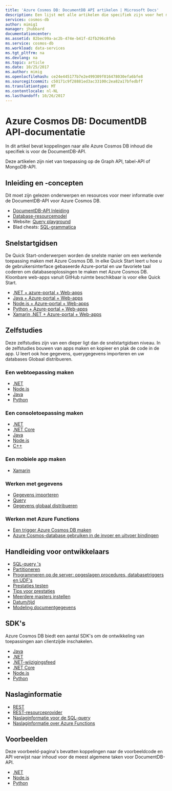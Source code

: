 ```yaml
---
title: 'Azure Cosmos DB: DocumentDB API artikelen | Microsoft Docs'
description: Een lijst met alle artikelen die specifiek zijn voor het maken van databases document met de DocumentDB-API in Azure Cosmos DB.
services: cosmos-db
author: mimig1
manager: jhubbard
documentationcenter: 
ms.assetid: 82bec99a-ac2b-474e-b41f-d2fb296c8feb
ms.service: cosmos-db
ms.workload: data-services
ms.tgt_pltfrm: na
ms.devlang: na
ms.topic: article
ms.date: 10/25/2017
ms.author: mimig
ms.openlocfilehash: ce24e445177b7e2e499309f016478030efa6bfe8
ms.sourcegitcommit: c50171c9f28881ed3ac33100c2ea82a17bfedbff
ms.translationtype: MT
ms.contentlocale: nl-NL
ms.lasthandoff: 10/26/2017
---
```

# <a name="azure-cosmos-db-documentdb-api-documentation"></a>Azure Cosmos DB: DocumentDB API-documentatie

In dit artikel bevat koppelingen naar alle Azure Cosmos DB inhoud die specifiek is voor de DocumentDB-API.

Deze artikelen zijn niet van toepassing op de Graph API, tabel-API of MongoDB-API. 

## <a name="introduction-and-concepts"></a>Inleiding en -concepten

Dit moet zijn gelezen onderwerpen en resources voor meer informatie over de DocumentDB-API voor Azure Cosmos DB.

- [DocumentDB-API Inleiding](documentdb-introduction.md)
- [Database-resourcemodel](documentdb-resources.md)
- Website: [Query playground](https://www.documentdb.com/sql/demo)
- Blad cheats: [SQL-grammatica](documentdb-sql-query-cheat-sheet.md)

## <a name="quickstarts"></a>Snelstartgidsen

De Quick Start-onderwerpen worden de snelste manier om een werkende toepassing maken met Azure Cosmos DB. In elke Quick Start leert u hoe u de gebruikersinterface gebaseerde Azure-portal en uw favoriete taal coderen om databaseoplossingen te maken met Azure Cosmos DB. Kloonbare web-apps vanuit GitHub ruimte beschikbaar is voor elke Quick Start. 

- [.NET + azure-portal + Web-apps](create-documentdb-dotnet.md)
- [Java + Azure-portal + Web-apps](create-documentdb-java.md)
- [Node.js + Azure-portal + Web-apps](create-documentdb-nodejs.md)
- [Python + Azure-portal + Web-apps](create-documentdb-python.md)
- [Xamarin .NET + Azure-portal + Web-apps](create-documentdb-xamarin-dotnet.md)

## <a name="tutorials"></a>Zelfstudies

Deze zelfstudies zijn van een dieper ligt dan de snelstartgidsen niveau. In de zelfstudies bouwen van apps maken en kopieer en plak de code in de app. U leert ook hoe gegevens, querygegevens importeren en uw databases Globaal distribueren.

### <a name="create-a-web-app"></a>Een webtoepassing maken

- [.NET](documentdb-dotnet-application.md)
- [Node.js](documentdb-nodejs-application.md) 
- [Java](documentdb-java-application.md)
- [Python](documentdb-python-application.md)

### <a name="create-a-console-app"></a>Een consoletoepassing maken

- [.NET](documentdb-get-started.md)
- [.NET Core](documentdb-dotnetcore-get-started.md) 
- [Java](documentdb-java-get-started.md) 
- [Node.js](documentdb-nodejs-get-started.md) 
- [C++](documentdb-cpp-get-started.md)

### <a name="create-a-mobile-app"></a>Een mobiele app maken

- [Xamarin](mobile-apps-with-xamarin.md)

### <a name="work-with-data"></a>Werken met gegevens

- [Gegevens importeren](import-data.md)
- [Query](tutorial-query-documentdb.md)
- [Gegevens globaal distribueren](tutorial-global-distribution-documentdb.md)

### <a name="work-with-azure-functions"></a>Werken met Azure Functions

- [Een trigger Azure Cosmos DB maken](../azure-functions/functions-create-cosmos-db-triggered-function.md)
- [Azure Cosmos-database gebruiken in de invoer en uitvoer bindingen](../azure-functions/functions-integrate-store-unstructured-data-cosmosdb.md)

## <a name="developers-guide"></a>Handleiding voor ontwikkelaars

- [SQL-query 's](documentdb-sql-query.md)
- [Partitioneren](documentdb-partition-data.md)
- [Programmeren op de server: opgeslagen procedures, databasetriggers en UDF's](programming.md)
- [Prestaties testen](performance-testing.md)
- [Tips voor prestaties](performance-tips.md)
- [Meerdere masters instellen](multi-region-writers.md)
- [Datum/tijd](working-with-dates.md)
- [Modeling documentgegevens](modeling-data.md) 

## <a name="sdks"></a>SDK's

Azure Cosmos DB biedt een aantal SDK's om de ontwikkeling van toepassingen aan clientzijde inschakelen.

- [Java](documentdb-sdk-java.md)
- [.NET](documentdb-sdk-dotnet.md)
- [.NET-wijzigingsfeed](documentdb-sdk-dotnet-changefeed.md)
- [.NET Core](documentdb-sdk-dotnet-core.md)
- [Node.js](documentdb-sdk-node.md)
- [Python](documentdb-sdk-python.md)

## <a name="reference"></a>Naslaginformatie

- [REST](/rest/api/documentdb/)
- [REST-resourceprovider](/rest/api/documentdbresourceprovider/)
- [Naslaginformatie voor de SQL-query](documentdb-sql-query-reference.md)
- [Naslaginformatie over Azure Functions](../azure-functions/functions-bindings-documentdb.md)

## <a name="samples"></a>Voorbeelden

Deze voorbeeld-pagina's bevatten koppelingen naar de voorbeeldcode en API verwijst naar inhoud voor de meest algemene taken voor DocumentDB-API.

- [.NET](documentdb-dotnet-samples.md)
- [Node.js](documentdb-nodejs-samples.md)
- [Python](documentdb-python-samples.md) 
